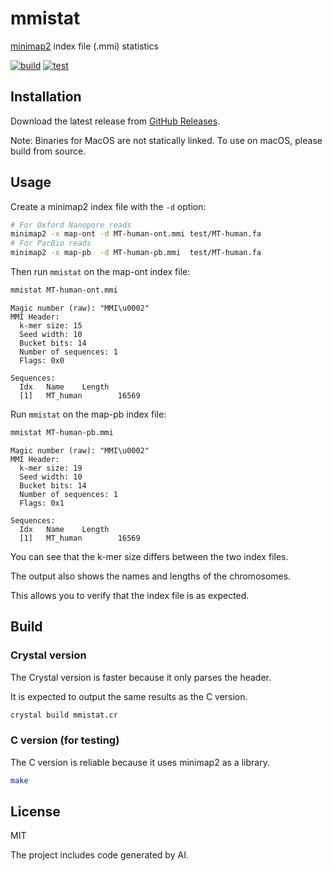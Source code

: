 # mmistat

[minimap2](https://github.com/lh3/minimap2) index file (.mmi) statistics

[![build](https://github.com/bio-cr/mmistat/actions/workflows/build.yml/badge.svg)](https://github.com/bio-cr/mmistat/actions/workflows/build.yml)
[![test](https://github.com/bio-cr/mmistat/actions/workflows/test.yml/badge.svg)](https://github.com/bio-cr/mmistat/actions/workflows/test.yml)

## Installation

Download the latest release from [GitHub Releases](https://github.com/bio-cr/mmistat/releases).

Note: Binaries for MacOS are not statically linked. To use on macOS, please build from source.

## Usage

Create a minimap2 index file with the `-d` option:

```sh
# For Oxford Nanopore reads
minimap2 -x map-ont -d MT-human-ont.mmi test/MT-human.fa
# For PacBio reads
minimap2 -x map-pb  -d MT-human-pb.mmi  test/MT-human.fa
```

Then run `mmistat` on the map-ont index file:

```sh
mmistat MT-human-ont.mmi
```

```console
Magic number (raw): "MMI\u0002"
MMI Header:
  k-mer size: 15
  Seed width: 10
  Bucket bits: 14
  Number of sequences: 1
  Flags: 0x0

Sequences:
  Idx   Name    Length
  [1]   MT_human        16569
```

Run `mmistat` on the map-pb index file:

```sh
mmistat MT-human-pb.mmi
```

```console
Magic number (raw): "MMI\u0002"
MMI Header:
  k-mer size: 19
  Seed width: 10
  Bucket bits: 14
  Number of sequences: 1
  Flags: 0x1

Sequences:
  Idx   Name    Length
  [1]   MT_human        16569
```

You can see that the k-mer size differs between the two index files.

The output also shows the names and lengths of the chromosomes.

This allows you to verify that the index file is as expected.

## Build

### Crystal version

The Crystal version is faster because it only parses the header.

It is expected to output the same results as the C version.

```sh
crystal build mmistat.cr
```

### C version (for testing)

The C version is reliable because it uses minimap2 as a library.

```sh
make
```

## License

MIT

The project includes code generated by AI.
